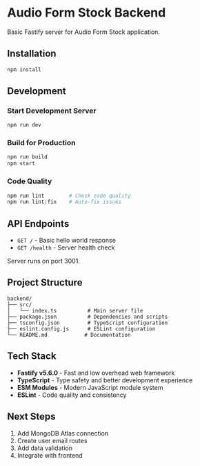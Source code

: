 # Audio Form Stock Backend

Basic Fastify server for Audio Form Stock application.

## Installation

```bash
npm install
```

## Development

### Start Development Server

```bash
npm run dev
```

### Build for Production

```bash
npm run build
npm start
```

### Code Quality

```bash
npm run lint        # Check code quality
npm run lint:fix    # Auto-fix issues
```

## API Endpoints

- `GET /` - Basic hello world response
- `GET /health` - Server health check

Server runs on port 3001.

## Project Structure

```text
backend/
├── src/
│   └── index.ts          # Main server file
├── package.json          # Dependencies and scripts
├── tsconfig.json         # TypeScript configuration
├── eslint.config.js      # ESLint configuration
└── README.md            # Documentation
```

## Tech Stack

- **Fastify v5.6.0** - Fast and low overhead web framework
- **TypeScript** - Type safety and better development experience
- **ESM Modules** - Modern JavaScript module system
- **ESLint** - Code quality and consistency

## Next Steps

1. Add MongoDB Atlas connection
2. Create user email routes
3. Add data validation
4. Integrate with frontend
